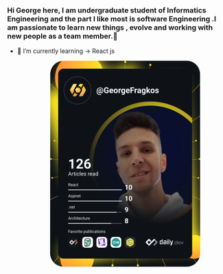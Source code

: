 ### Hi George here, I am undergraduate student of Informatics Engineering and the part I like most is software Engineering .I am passionate to learn new things , evolve and working with new people as a team member.👋

- 🌱 I’m currently learning -> React js

<div style="padding-left: 100px;">
<a href="https://app.daily.dev/GeorgeFragkos"><img src="https://github.com/GeorgeFragkos/GeorgeFragkos/blob/main/devcard.svg" width="350" alt="George Fragkos's Dev Card"/></a>
</div>






